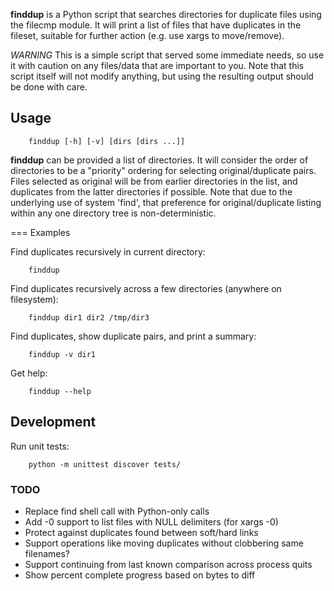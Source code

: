 **finddup** is a Python script that searches directories for duplicate files
using the filecmp module. It will print a list of files that have duplicates in
the fileset, suitable for further action (e.g. use xargs to move/remove).

*WARNING* This is a simple script that served some immediate needs, so use it
with caution on any files/data that are important to you. Note that this script
itself will not modify anything, but using the resulting output should be done
with care.

Usage
-----

        finddup [-h] [-v] [dirs [dirs ...]]

**finddup** can be provided a list of directories. It will consider the order
of directories to be a "priority" ordering for selecting original/duplicate
pairs.  Files selected as original will be from earlier directories in the
list, and duplicates from the latter directories if possible. Note that due to
the underlying use of system 'find', that preference for original/duplicate
listing within any one directory tree is non-deterministic.

=== Examples

Find duplicates recursively in current directory:

        finddup

Find duplicates recursively across a few directories (anywhere on filesystem):

        finddup dir1 dir2 /tmp/dir3

Find duplicates, show duplicate pairs, and print a summary:

        finddup -v dir1

Get help:

        finddup --help

Development
-----------

Run unit tests:

        python -m unittest discover tests/

### TODO

* Replace find shell call with Python-only calls
* Add -0 support to list files with NULL delimiters (for xargs -0)
* Protect against duplicates found between soft/hard links
* Support operations like moving duplicates without clobbering same filenames?
* Support continuing from last known comparison across process quits
* Show percent complete progress based on bytes to diff
